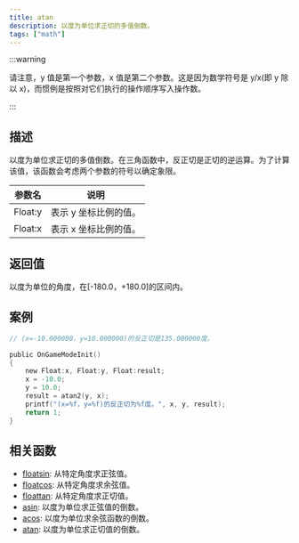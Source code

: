 ```yaml
---
title: atan
description: 以度为单位求正切的多值倒数。
tags: ["math"]
---
```


<LowercaseNote />

:::warning

请注意，y 值是第一个参数，x 值是第二个参数。这是因为数学符号是 y/x(即 y 除以 x)，而惯例是按照对它们执行的操作顺序写入操作数。

:::

## 描述

以度为单位求正切的多值倒数。在三角函数中，反正切是正切的逆运算。为了计算该值，该函数会考虑两个参数的符号以确定象限。

| 参数名  | 说明                  |
| ------- | --------------------- |
| Float:y | 表示 y 坐标比例的值。 |
| Float:x | 表示 x 坐标比例的值。 |

## 返回值

以度为单位的角度，在[-180.0，+180.0]的区间内。

## 案例

```c
// (x=-10.000000，y=10.000000)的反正切是135.000000度。

public OnGameModeInit()
{
    new Float:x, Float:y, Float:result;
    x = -10.0;
    y = 10.0;
    result = atan2(y, x);
    printf("(x=%f，y=%f)的反正切为%f度。", x, y, result);
    return 1;
}
```

## 相关函数

- [floatsin](floatsin): 从特定角度求正弦值。
- [floatcos](floatcos): 从特定角度求余弦值。
- [floattan](floattan): 从特定角度求正切值。
- [asin](asin): 以度为单位求正弦值的倒数。
- [acos](acos): 以度为单位求余弦函数的倒数。
- [atan](atan): 以度为单位求正切值的倒数。

